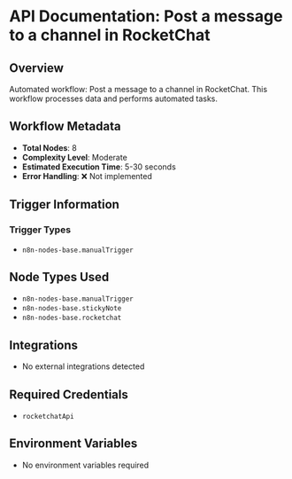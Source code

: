 # API Documentation: Post a message to a channel in RocketChat

## Overview
Automated workflow: Post a message to a channel in RocketChat. This workflow processes data and performs automated tasks.

## Workflow Metadata
- **Total Nodes**: 8
- **Complexity Level**: Moderate
- **Estimated Execution Time**: 5-30 seconds
- **Error Handling**: ❌ Not implemented

## Trigger Information
### Trigger Types
- `n8n-nodes-base.manualTrigger`

## Node Types Used
- `n8n-nodes-base.manualTrigger`
- `n8n-nodes-base.stickyNote`
- `n8n-nodes-base.rocketchat`

## Integrations
- No external integrations detected

## Required Credentials
- `rocketchatApi`

## Environment Variables
- No environment variables required
